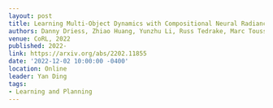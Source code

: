 ```yaml
---
layout: post
title: Learning Multi-Object Dynamics with Compositional Neural Radiance Fields
authors: Danny Driess, Zhiao Huang, Yunzhu Li, Russ Tedrake, Marc Toussaint
venue: CoRL, 2022
published: 2022-
link: https://arxiv.org/abs/2202.11855
date: '2022-12-02 10:00:00 -0400'
location: Online
leader: Yan Ding
tags:
- Learning and Planning
---
```

